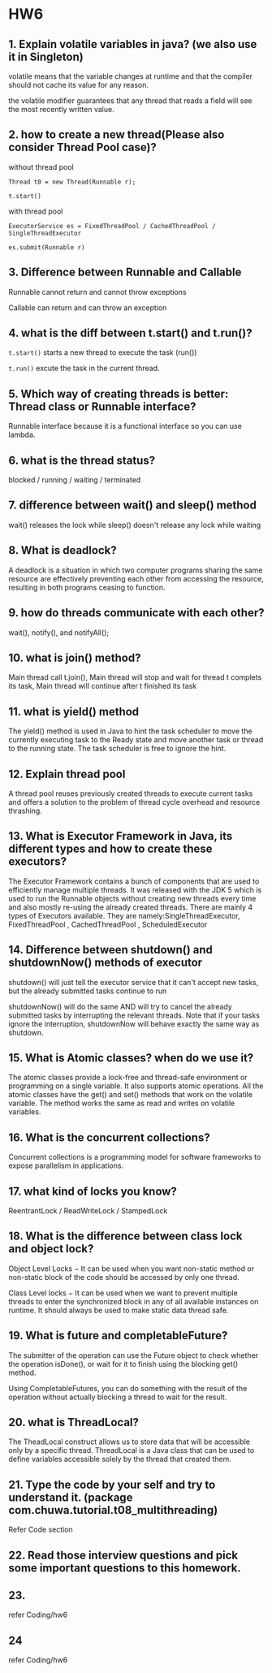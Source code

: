 # HW6

## 1. Explain volatile variables in java? (we also use it in Singleton)

volatile means that the variable changes at runtime and that the compiler should not cache its value for any reason.

the volatile modifier guarantees that any thread that reads a field will see the most recently written value.

## 2. how to create a new thread(Please also consider Thread Pool case)?
without thread pool

`Thread t0 = new Thread(Runnable r);`

`t.start()`

with thread pool

`ExecutorService es = FixedThreadPool / CachedThreadPool / SingleThreadExecutor`

`es.submit(Runnable r)`

## 3. Difference between Runnable and Callable
Runnable cannot return and cannot throw exceptions

Callable can return and can throw an exception

## 4. what is the diff between t.start() and t.run()?
`t.start()` starts a new thread to execute the task (run())

`t.run()` excute the task in the current thread.

## 5. Which way of creating threads is better: Thread class or Runnable interface?
Runnable interface because it is a functional interface so you can use lambda.

## 6. what is the thread status?
blocked / running / waiting / terminated  

## 7. difference between wait() and sleep() method
wait() releases the lock while sleep() doesn't release any lock while waiting

## 8. What is deadlock?
A deadlock is a situation in which two computer programs sharing the same resource are effectively preventing each other from accessing the resource, resulting in both programs ceasing to function.

## 9. how do threads communicate with each other?
wait(), notify(), and notifyAll();

## 10. what is join() method?
Main thread call t.join(), Main thread will stop and wait for thread t complets its task, Main thread will continue after t finished its task

## 11. what is yield() method
The yield() method is used in Java to hint the task scheduler to move the currently executing task to the Ready state and move another task or thread to the running state. The task scheduler is free to ignore the hint.

## 12. Explain thread pool
A thread pool reuses previously created threads to execute current tasks and offers a solution to the problem of thread cycle overhead and resource thrashing.

## 13. What is Executor Framework in Java, its different types and how to create these executors?
The Executor Framework contains a bunch of components that are used to efficiently manage multiple threads. It was released with the JDK 5 which is used to run the Runnable objects without creating new threads every time and also mostly re-using the already created threads.
There are mainly 4 types of Executors available. They are namely:SingleThreadExecutor, FixedThreadPool , CachedThreadPool , ScheduledExecutor

## 14. Difference between shutdown() and shutdownNow() methods of executor
shutdown() will just tell the executor service that it can't accept new tasks, but the already submitted tasks continue to run

shutdownNow() will do the same AND will try to cancel the already submitted tasks by interrupting the relevant threads. Note that if your tasks ignore the interruption, shutdownNow will behave exactly the same way as shutdown.

## 15. What is Atomic classes? when do we use it?
The atomic classes provide a lock-free and thread-safe environment or programming on a single variable.
It also supports atomic operations. All the atomic classes have the get() and set() methods that work on the volatile variable. The method works the same as read and writes on volatile variables.

## 16. What is the concurrent collections?
Concurrent collections is a programming model for software frameworks to expose parallelism in applications.

## 17. what kind of locks you know?
ReentrantLock / ReadWriteLock / StampedLock

## 18. What is the difference between class lock and object lock?
Object Level Locks − It can be used when you want non-static method or non-static block of the code should be accessed by only one thread.

Class Level locks − It can be used when we want to prevent multiple threads to enter the synchronized block in any of all available instances on runtime. It should always be used to make static data thread safe.

## 19. What is future and completableFuture?
The submitter of the operation can use the Future object to check whether the operation isDone(), or wait for it to finish using the blocking get() method.

Using CompletableFutures, you can do something with the result of the operation without actually blocking a thread to wait for the result.

## 20. what is ThreadLocal?
The TheadLocal construct allows us to store data that will be accessible only by a specific thread.
ThreadLocal is a Java class that can be used to define variables accessible solely by the thread that created them.

## 21. Type the code by your self and try to understand it. (package com.chuwa.tutorial.t08_multithreading)
Refer Code section

## 22. Read those interview questions and pick some important questions to this homework.

## 23.
refer Coding/hw6

## 24
refer Coding/hw6
## 

